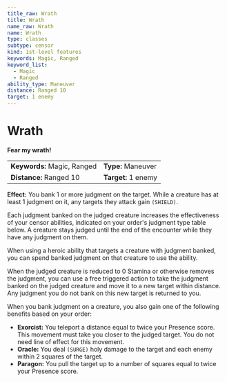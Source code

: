 ```yaml
---
title_raw: Wrath
title: Wrath
name_raw: Wrath
name: Wrath
type: classes
subtype: censor
kind: 1st-level features
keywords: Magic, Ranged
keyword_list:
  - Magic
  - Ranged
ability_type: Maneuver
distance: Ranged 10
target: 1 enemy
---
```


# Wrath

**Fear my wrath!**

|                             |                     |
| :-------------------------- | :------------------ |
| **Keywords:** Magic, Ranged | **Type:** Maneuver  |
| **Distance:** Ranged 10     | **Target:** 1 enemy |

**Effect:** You bank 1 or more judgment on the target. While a creature has at least 1 judgment on it, any targets they attack gain `(SHIELD)`.

Each judgment banked on the judged creature increases the effectiveness of your censor abilities, indicated on your order's judgment type table below. A creature stays judged until the end of the encounter while they have any judgment on them.

When using a heroic ability that targets a creature with judgment banked, you can spend banked judgment on that creature to use the ability.

When the judged creature is reduced to 0 Stamina or otherwise removes the judgment, you can use a free triggered action to take the judgment banked on the judged creature and move it to a new target within distance. Any judgment you do not bank on this new target is returned to you.

When you bank judgment on a creature, you also gain one of the following benefits based on your order:

- **Exorcist:** You teleport a distance equal to twice your Presence score. This movement must take you closer to the judged target. You do not need line of effect for this movement.
- **Oracle:** You deal `(SURGE)` holy damage to the target and each enemy within 2 squares of the target.
- **Paragon:** You pull the target up to a number of squares equal to twice your Presence score.
